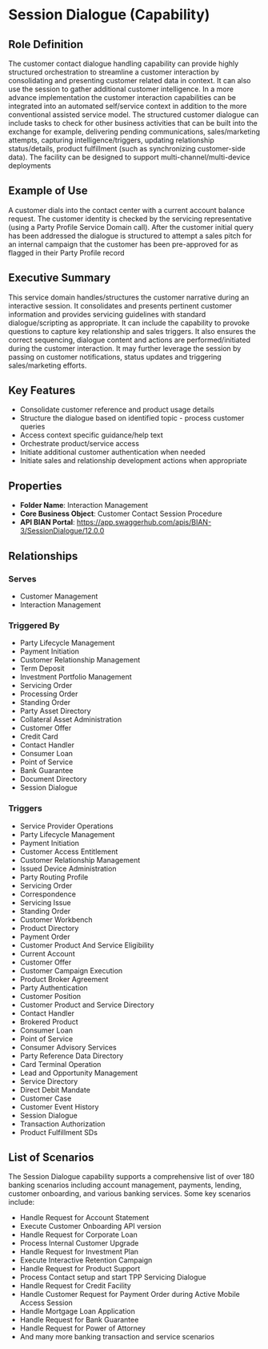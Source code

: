 # Session Dialogue (Capability)

## Role Definition
The customer contact dialogue handling capability can provide highly structured orchestration to streamline a customer interaction by consolidating and presenting customer related data in context. It can also use the session to gather additional customer intelligence. In a more advance implementation the customer interaction capabilities can be integrated into an automated self/service context in addition to the more conventional assisted service model. The structured customer dialogue can include tasks to check for other business activities that can be built into the exchange for example, delivering pending communications, sales/marketing attempts, capturing intelligence/triggers, updating relationship status/details, product fulfillment (such as synchronizing customer-side data). The facility can be designed to support multi-channel/multi-device deployments

## Example of Use
A customer dials into the contact center with a current account balance request. The customer identity is checked by the servicing representative (using a Party Profile Service Domain call). After the customer initial query has been addressed the dialogue is structured to attempt a sales pitch for an internal campaign that the customer has been pre-approved for as flagged in their Party Profile record

## Executive Summary
This service domain handles/structures the customer narrative during an interactive session. It consolidates and presents pertinent customer information and provides servicing guidelines with standard dialogue/scripting as appropriate. It can include the capability to provoke questions to capture key relationship and sales triggers. It also ensures the correct sequencing, dialogue content and actions are performed/initiated during the customer interaction. It may further leverage the session by passing on customer notifications, status updates and triggering sales/marketing efforts.

## Key Features
- Consolidate customer reference and product usage details
- Structure the dialogue based on identified topic - process customer queries
- Access context specific guidance/help text
- Orchestrate product/service access
- Initiate additional customer authentication when needed
- Initiate sales and relationship development actions when appropriate

## Properties
- **Folder Name**: Interaction Management
- **Core Business Object**: Customer Contact Session Procedure
- **API BIAN Portal**: https://app.swaggerhub.com/apis/BIAN-3/SessionDialogue/12.0.0

## Relationships
### Serves
- Customer Management
- Interaction Management

### Triggered By
- Party Lifecycle Management
- Payment Initiation
- Customer Relationship Management
- Term Deposit
- Investment Portfolio Management
- Servicing Order
- Processing Order
- Standing Order
- Party Asset Directory
- Collateral Asset Administration
- Customer Offer
- Credit Card
- Contact Handler
- Consumer Loan
- Point of Service
- Bank Guarantee
- Document Directory
- Session Dialogue

### Triggers
- Service Provider Operations
- Party Lifecycle Management
- Payment Initiation
- Customer Access Entitlement
- Customer Relationship Management
- Issued Device Administration
- Party Routing Profile
- Servicing Order
- Correspondence
- Servicing Issue
- Standing Order
- Customer Workbench
- Product Directory
- Payment Order
- Customer Product And Service Eligibility
- Current Account
- Customer Offer
- Customer Campaign Execution
- Product Broker Agreement
- Party Authentication
- Customer Position
- Customer Product and Service Directory
- Contact Handler
- Brokered Product
- Consumer Loan
- Point of Service
- Consumer Advisory Services
- Party Reference Data Directory
- Card Terminal Operation
- Lead and Opportunity Management
- Service Directory
- Direct Debit Mandate
- Customer Case
- Customer Event History
- Session Dialogue
- Transaction Authorization
- Product Fulfillment SDs

## List of Scenarios
The Session Dialogue capability supports a comprehensive list of over 180 banking scenarios including account management, payments, lending, customer onboarding, and various banking services. Some key scenarios include:
- Handle Request for Account Statement
- Execute Customer Onboarding API version
- Handle Request for Corporate Loan
- Process Internal Customer Upgrade
- Handle Request for Investment Plan
- Execute Interactive Retention Campaign
- Handle Request for Product Support
- Process Contact setup and start TPP Servicing Dialogue
- Handle Request for Credit Facility
- Handle Customer Request for Payment Order during Active Mobile Access Session
- Handle Mortgage Loan Application
- Handle Request for Bank Guarantee
- Handle Request for Power of Attorney
- And many more banking transaction and service scenarios